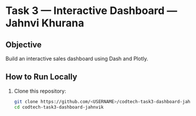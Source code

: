 # Task 3 — Interactive Dashboard — Jahnvi Khurana

## Objective
Build an interactive sales dashboard using Dash and Plotly.

## How to Run Locally
1. Clone this repository:
   ```bash
   git clone https://github.com/<USERNAME>/codtech-task3-dashboard-jahnvik.git
   cd codtech-task3-dashboard-jahnvik
